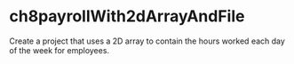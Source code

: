 # ch8payrollWith2dArrayAndFile
Create a project that uses a 2D array to contain the hours worked each day of the week for employees.
